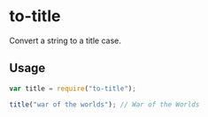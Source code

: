 # to-title

Convert a string to a title case.

## Usage

```javascript
var title = require("to-title");

title("war of the worlds"); // War of the Worlds
```
